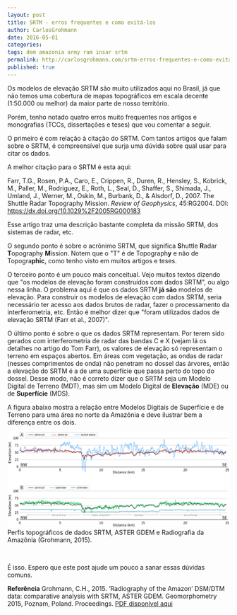```yaml
---
layout: post
title: SRTM - erros frequentes e como evitá-los
author: CarlosGrohmann
date: 2016-05-01
categories: 
tags: dem amazonia army ram insar srtm 
permalink: http://carlosgrohmann.com/srtm-erros-frequentes-e-como-evita-los/
published: true
---
```


Os modelos de elevação SRTM são muito utilizados aqui no Brasil, já que não temos uma cobertura de mapas topográficos em escala decente (1:50.000 ou melhor) da maior parte de nosso território.  

Porém, tenho notado quatro erros muito frequentes nos artigos e monografias (TCCs, dissertações e teses) que vou comentar a seguir.  

O primeiro é com relação à citação do SRTM. Com tantos artigos que falam sobre o SRTM, é compreensível que surja uma dúvida sobre qual usar para citar os dados.  

A melhor citação para o SRTM é esta aqui:  

Farr, T.G., Rosen, P.A., Caro, E., Crippen, R., Duren, R., Hensley, S., Kobrick, M., Paller, M., Rodriguez, E., Roth, L., Seal, D., Shaffer, S., Shimada, J., Umland, J., Werner, M., Oskin, M., Burbank, D., &amp; Alsdorf, D., 2007. The Shuttle Radar Topography Mission. _Review of Geophysics_, 45:RG2004. DOI: <https://dx.doi.org/10.1029%2F2005RG000183>  

Esse artigo traz uma descrição bastante completa da missão SRTM, dos sistemas de radar, etc.  

O segundo ponto é sobre o acrônimo SRTM, que significa **S**huttle **R**adar **T**opography **M**ission. Notem que o "T" é de Topograph**y** e não de Topogra**phic**, como tenho visto em muitos artigos e teses.  

O terceiro ponto é um pouco mais conceitual. Vejo muitos textos dizendo que "os modelos de elevação foram construídos com dados SRTM", ou algo nessa linha. O problema aqui é que os dados SRTM **já são** modelos de elevação. Para construir os modelos de elevação com dados SRTM, seria necessário ter acesso aos dados brutos de radar, fazer o processamento da interferometria, etc. Então é melhor dizer que "foram utilizados dados de elevação SRTM (Farr et al., 2007)".  

O último ponto é sobre o que os dados SRTM representam. Por terem sido gerados com interferometria de radar das bandas C e X (vejam lá os detalhes no artigo do Tom Farr), os valores de elevação só representam o terreno em espaços abertos. Em áreas com vegetação, as ondas de radar (nesses comprimentos de onda) não penetram no dossel das árvores, então a elevação do SRTM é a de uma superfície que passa perto do topo do dossel. Desse modo, não é correto dizer que o SRTM seja um Modelo Digital de Terreno (MDT), mas sim um Modelo Digital de **Elevação** (MDE) ou de **Superfície** (MDS).  

A figura abaixo mostra a relação entre Modelos Digitais de Superfície e de Terreno para uma área no norte da Amazônia e deve ilustrar bem a diferença entre os dois.  

![](/img/profiles_600dpi.png)     
Perfis topográficos de dados SRTM, ASTER GDEM e Radiografia da Amazônia (Grohmann, 2015).

&nbsp;

É isso. Espero que este post ajude um pouco a sanar essas dúvidas comuns.  

**Referência**
Grohmann, C.H., 2015. ‘Radiography of the Amazon’ DSM/DTM data: comparative analysis with SRTM, ASTER GDEM.
Geomorphometry 2015, Poznam, Poland. Proceedings. [PDF disponível aqui](http://geomorphometry.org/system/files/Grohmann2015geomorphometry.pdf) 



